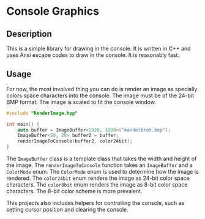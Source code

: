 # Console Graphics
## Description
This is a simple library for drawing in the console. It is written in C++ and uses Ansi escape codes to draw in the console. It is reasonably fast. 

## Usage
For now, the most involved thing you can do is render an image as specially colors space characters into the console. The image must be of the 24-bit BMP format. The image is scaled to fit the console window. 

```cpp
#include "RenderImage.hpp"

int main() {
    auto buffer = ImageBuffer<1920, 1080>("mandelbrot.bmp");
    ImageBuffer<50, 20> buffer2 = buffer;
    renderImageToConsole(buffer2, color24bit);
}
```

The `ImageBuffer` class is a template class that takes the width and height of the image. The `renderImageToConsole` function takes an `ImageBuffer` and a `ColorMode` enum. The `ColorMode` enum is used to determine how the image is rendered. The `color24bit` enum renders the image as 24-bit color space characters. The `color8bit` enum renders the image as 8-bit color space characters. The 8-bit color scheme is more prevalent.

This projects also includes helpers for controlling the console, such as setting cursor position and clearing the console.
